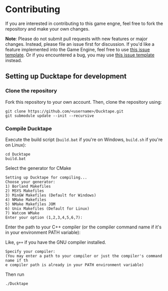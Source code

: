 

# Contributing

If you are interested in contributing to this game engne, feel free to fork the repository and make your own changes.

**Note**: Please do not submit pull requests with new features or major changes. Instead, please file an issue first for discussion. If you'd like a feature implemented into the Game Engine, feel free to use [this issue template](https://github.com/DucktapeEngine/Ducktape/issues/new?assignees=&labels=&template=feature_request.md&title=). Or if you encountered a bug, you may use [this issue template](https://github.com/DucktapeEngine/Ducktape/issues/new?assignees=&labels=&template=bug_report.md&title=) instead.

## Setting up Ducktape for development

### Clone the repository
Fork this repository to your own account.
Then, clone the repository using:
```
git clone https://github.com/<username>/Ducktape.git
git submodule update --init --recursive
```

### Compile Ducktape
Execute the build script (`build.bat` if you're on Windows, `build.sh` if you're on Linux):
```
cd Ducktape
build.bat
```
Select the generator for CMake
```
Setting up Ducktape for compiling...
Choose your generator:
1) Borland Makefiles
2) MSYS Makefiles
3) MinGW Makefiles (Default for Windows)
4) NMake Makefiles
5) NMake Makefiles JOM
6) Unix Makefiles (Default for Linux)
7) Watcom WMake
Enter your option (1,2,3,4,5,6,7):
```
Enter the path to your C++ compiler (or the compiler command name if it's in your environment PATH variable):

Like, `g++` if you have the GNU compiler installed.
```
Specify your compiler:
(You may enter a path to your compiler or just the compiler's command name if th
e compiler path is already in your PATH environment variable)
```

Then run 

```
./Ducktape
```